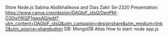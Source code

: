 Store Node.js
Sabina Abdikhalikova and Dias Zakir
Se-2320
Presentation: https://www.canva.com/design/DAGbiF_idsQ/DenPM-O30jsYIKQP1gwsAQ/edit?utm_content=DAGbiF_idsQ&utm_campaign=designshare&utm_medium=link2&utm_source=sharebutton
DB: MongoDB Atlas
How to start: node app.js